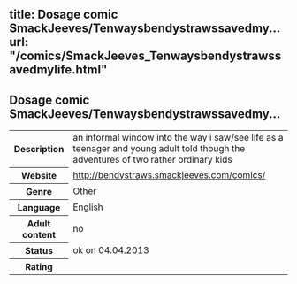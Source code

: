 title: Dosage comic SmackJeeves/Tenwaysbendystrawssavedmy...
url: "/comics/SmackJeeves_Tenwaysbendystrawssavedmylife.html"
---
Dosage comic SmackJeeves/Tenwaysbendystrawssavedmy...
-----------------------------------------

<table class="comicinfo">
<tr>
<th>Description</th><td>an informal window into the way i saw/see life as a teenager and young adult told though the adventures of two rather ordinary kids</td>
</tr>
<tr>
<th>Website</th><td><a href="http://bendystraws.smackjeeves.com/comics/">http://bendystraws.smackjeeves.com/comics/</a></td>
</tr>
<tr>
<th>Genre</th><td>Other</td>
</tr>
<tr>
<th>Language</th><td>English</td>
</tr>
<tr>
<th>Adult content</th><td>no</td>
</tr>
<tr>
<th>Status</th><td>ok on 04.04.2013</td>
</tr>
<tr>
<th>Rating</th><td><div class="g-plusone" data-size="standard" data-annotation="bubble"
 data-href="http://bendystraws.smackjeeves.com/comics/"></div></td>
</tr>
</table>
<script type="text/javascript">
  (function() {
    var po = document.createElement('script'); po.type = 'text/javascript'; po.async = true;
    po.src = 'https://apis.google.com/js/plusone.js';
    var s = document.getElementsByTagName('script')[0]; s.parentNode.insertBefore(po, s);
  })();
</script>
